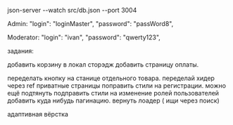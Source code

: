 json-server --watch src/db.json --port 3004

Admin:
      "login": "loginMaster",
      "password": "passWord8",

Moderator: 
      "login": "ivan",
      "password": "qwerty123",



задания:


добавить корзину в локал сторэдж
добавить страницу оплаты.


переделать кнопку на станице отдельного товара.
переделай хидер через ref
приватные страницы
поправить стили на регистрации. можно ещё подтянуть
подправить стили на изменение ролей пользователей
добавить куда нибудь пагинацию. 
вернуть лоадер ( ищи через поиск)


адаптивная вёрстка